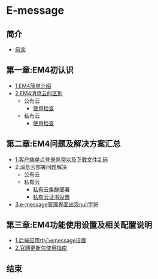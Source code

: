 # E-message

## 简介
* [前言](README.md)

## 第一章:EM4初认识
* [1.EM4简单介绍](chapter1/E4info.md)
* [2.EM4消息云的区别](chapter1/E4cloudDiff.md)
  * 公有云
    * [使用检查](chapter1/ronghubCheck.md)
  * 私有云
    * [使用检查](chapter1/privateCloudCheck.md)

## 第二章:EM4问题及解决方案汇总
* [1.客户端单点登录异常以及下载文件乱码](chapter2/E4login.md)
* 2.消息云部署问题解决
    * 公有云
    * 私有云
        * [私有云集群部署](chapter2)
        * [私有云证书设置](chapter2)
* [3.e-message管理界面出现null字符](chapter2/E4nullSolve.md)

## 第三章:EM4功能使用设置及相关配置说明
* [1.后端应用中心emessage设置](chapter3/E4managePage.md)
* [2.官网更新包使用指南](chapter3/updateEmessage.md
)
## 结束
